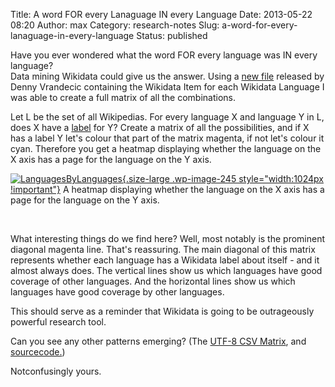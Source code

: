 Title: A word FOR every Lanaguage IN every Language
Date: 2013-05-22 08:20
Author: max
Category: research-notes
Slug: a-word-for-every-lanaguage-in-every-language
Status: published

Have you ever wondered what the word FOR every language was IN every language?  
Data mining Wikidata could give us the answer. Using a [new file](https://dl.dropboxusercontent.com/u/172199972/wikipedias.txt) released by Denny Vrandecic containing the Wikidata Item for each Wikidata Language I was able to create a full matrix of all the combinations.

Let L be the set of all Wikipedias. For every language X and language Y in L, does X have a [label](http://www.wikidata.org/wiki/Help:Label) for Y? Create a matrix of all the possibilities, and if X has a label Y let's colour that part of the matrix magenta, if not let's colour it cyan. Therefore you get a heatmap displaying whether the language on the X axis has a page for the language on the Y axis.

[![]({static}/images/uploads/2013/05/LanguagesByLanguages.png "LanguagesByLanguages"){.size-large .wp-image-245 style="width:1024px !important"}]({static}/images/uploads/2013/05/LanguagesByLanguages.png) A heatmap displaying whether the language on the X axis has a page for the language on the Y axis.

 

What interesting things do we find here? Well, most notably is the prominent diagonal magenta line. That's reassuring. The main diagonal of this matrix represents whether each language has a Wikidata label about itself - and it almost always does. The vertical lines show us which languages have good coverage of other languages. And the horizontal lines show us which languages have good coverage by other languages.

This should serve as a reminder that Wikidata is going to be outrageously powerful research tool.

Can you see any other patterns emerging? (The [UTF-8 CSV Matrix](https://github.com/notconfusing/wikidataLanguageMatrix/blob/master/augmentedLanguageCodes.csv), and [sourcecode.](https://github.com/notconfusing/wikidataLanguageMatrix))

Notconfusingly yours.

 
